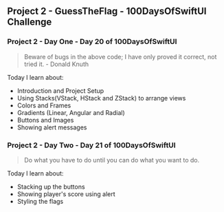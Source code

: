 ## Project 2 - GuessTheFlag - 100DaysOfSwiftUI Challenge

### Project 2 - Day One - Day 20 of 100DaysOfSwiftUI

> Beware of bugs in the above code; I have only proved it correct, not tried it. - Donald Knuth

Today I learn about:

- Introduction and Project Setup
- Using Stacks(VStack, HStack and ZStack) to arrange views
- Colors and Frames
- Gradients (Linear, Angular and Radial)
- Buttons and Images
- Showing alert messages

### Project 2 - Day Two - Day 21 of 100DaysOfSwiftUI

> Do what you have to do until you can do what you want to do.

Today I learn about:

- Stacking up the buttons 
- Showing player's score using alert
- Styling the flags

